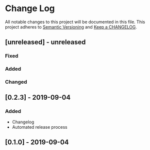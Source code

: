 # Change Log

All notable changes to this project will be documented in this file. This project adheres to [Semantic Versioning](http://semver.org/) and [Keep a CHANGELOG](http://keepachangelog.com/).

## [unreleased] - unreleased

### Fixed


### Added


### Changed


## [0.2.3] - 2019-09-04

### Added

- Changelog
- Automated release process

## [0.1.0] - 2019-09-04

